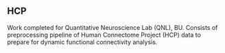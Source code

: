 ## HCP

Work completed for Quantitative Neuroscience Lab (QNL), BU. Consists of preprocessing pipeline
of Human Connectome Project (HCP) data to prepare for dynamic functional connectivity analysis. 
